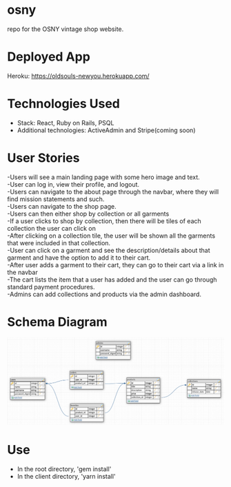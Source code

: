 # osny
repo for the OSNY vintage shop website.

# Deployed App
Heroku: https://oldsouls-newyou.herokuapp.com/

# Technologies Used
- Stack: React, Ruby on Rails, PSQL
- Additional technologies: ActiveAdmin and Stripe(coming soon)

# User Stories
-Users will see a main landing page with some hero image and text. <br>
-User can log in, view their profile, and logout. <br>
-Users can navigate to the about page through the navbar, where they will find mission statements and such.<br>
-Users can navigate to the shop page.<br>
-Users can then either shop by collection or all garments<br>
-If a user clicks to shop by collection, then there will be tiles of each collection the user can click on<br>
-After clicking on a collection tile, the user will be shown all the garments that were included in that collection.<br>
-User can click on a garment and see the description/details about that garment and have the option to add it to their cart.<br>
-After user adds a garment to their cart, they can go to their cart via a link in the navbar<br>
-The cart lists the item that a user has added and the user can go through standard payment procedures.<br>
-Admins can add collections and products via the admin dashboard.

# Schema Diagram
<img src='Screen Shot 2020-09-21 at 3.35.26 PM.png' />

# Use
- In the root directory, 'gem install'
- In the client directory, 'yarn install'
